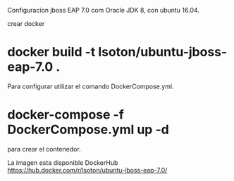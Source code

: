Configuracion jboss EAP 7.0 com Oracle JDK 8, con ubuntu 16.04.

crear docker

# docker build -t lsoton/ubuntu-jboss-eap-7.0 .

Para configurar utilizar el comando DockerCompose.yml.

# docker-compose -f DockerCompose.yml up -d

para crear el contenedor.

La imagen esta disponible DockerHub https://hub.docker.com/r/lsoton/ubuntu-jboss-eap-7.0/

